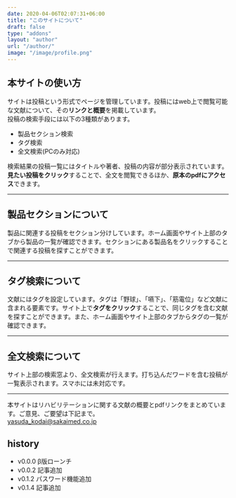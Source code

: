 ```yaml
---
date: 2020-04-06T02:07:31+06:00
title: "このサイトについて"
draft: false
type: "addons"
layout: "author"
url: "/author/"
image: "/image/profile.png"
---
```

## 本サイトの使い方
サイトは投稿という形式でページを管理しています。投稿にはweb上で閲覧可能な文献について、その**リンクと概要**を掲載しています。  
投稿の検索手段には以下の3種類があります。
- 製品セクション検索
- タグ検索
- 全文検索(PCのみ対応)  

検索結果の投稿一覧にはタイトルや著者、投稿の内容が部分表示されています。**見たい投稿をクリック**することで、全文を閲覧できるほか、**原本のpdfにアクセス**できます。

---
## 製品セクションについて
製品に関連する投稿をセクション分けしています。ホーム画面やサイト上部のタブから製品の一覧が確認できます。セクションにある製品名をクリックすることで関連する投稿を探すことができます。

---

## タグ検索について
文献にはタグを設定しています。タグは「野球」、「嚥下」、「筋電位」など文献に含まれる要素です。サイト上で**タグをクリック**することで、同じタグを含む文献を探すことができます。また、ホーム画面やサイト上部のタブからタグの一覧が確認できます。

---
## 全文検索について
サイト上部の検索窓より、全文検索が行えます。打ち込んだワードを含む投稿が一覧表示されます。スマホには未対応です。

---
本サイトはリハビリテーションに関する文献の概要とpdfリンクをまとめています。ご意見、ご要望は下記まで。<br>
yasuda_kodai@sakaimed.co.jp

## history
- v0.0.0  β版ローンチ
- v0.0.2  記事追加
- v0.1.2  パスワード機能追加
- v0.1.4  記事追加
